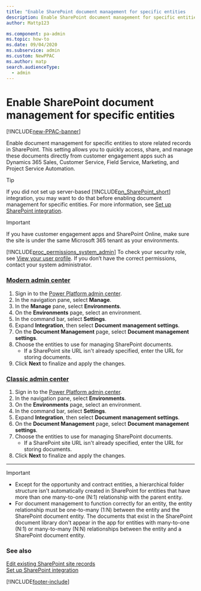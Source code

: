 ```yaml
---
title: "Enable SharePoint document management for specific entities   | MicrosoftDocs"
description: Enable SharePoint document management for specific entities
author: Mattp123

ms.component: pa-admin
ms.topic: how-to
ms.date: 09/04/2020
ms.subservice: admin
ms.custom: NewPPAC
ms.author: matp
search.audienceType: 
  - admin
---
```

# Enable SharePoint document management for specific entities

[!INCLUDE[new-PPAC-banner](~/includes/new-PPAC-banner.md)]

Enable document management for specific entities to store related records in SharePoint. This setting allows you to quickly access, share, and manage these documents directly from customer engagement apps such as Dynamics 365 Sales, Customer Service, Field Service, Marketing, and Project Service Automation.

> [!TIP]
> If you did not set up server-based [!INCLUDE[pn_SharePoint_short](../includes/pn-sharepoint-short.md)] integration, you may want to do that before enabling document management for specific entities. For more information, see [Set up SharePoint integration](set-up-sharepoint-integration.md).

> [!IMPORTANT]
> If you have customer engagement apps and SharePoint Online, make sure the site is under the same Microsoft 365 tenant as your environments.
  
[!INCLUDE[proc_permissions_system_admin](../includes/proc-permissions-system-admin.md)] To check your security role, see [View your user profile](/powerapps/user/view-your-user-profile). If you don’t have the correct permissions, contact your system administrator.

### [Modern admin center](#tab/new)
1. Sign in to the [Power Platform admin center](https://admin.powerplatform.microsoft.com/).
1. In the navigation pane, select **Manage**.
1. In the **Manage** pane, select **Environments**.
1. On the **Environments** page, select an environment.
1. In the command bar, select **Settings**. 
1. Expand **Integration**, then select **Document management settings**.
1. On the **Document Management** page, select **Document management settings**.
1. Choose the entities to use for managing SharePoint documents.
   - If a SharePoint site URL isn't already specified, enter the URL for storing documents. 
1. Click **Next** to finalize and apply the changes. 
 
### [Classic admin center](#tab/classic)
1. Sign in to the [Power Platform admin center](https://admin.powerplatform.microsoft.com/).
1. In the navigation pane, select **Environments**.
1. On the **Environments** page, select an environment.
1. In the command bar, select **Settings**.  
1. Expand **Integration**, then select **Document management settings**.
1. On the **Document Management** page, select **Document management settings**.
1. Choose the entities to use for managing SharePoint documents.
   - If a SharePoint site URL isn't already specified, enter the URL for storing documents. 
1. Click **Next** to finalize and apply the changes. 
---
 
> [!IMPORTANT]
> - Except for the opportunity and contract entities, a hierarchical folder structure isn't automatically created in SharePoint for entities that have more than one many-to-one (N:1) relationship with the parent entity.
> - For document management to function correctly for an entity, the entity relationship must be one-to-many (1:N) between the entity and the SharePoint document entity. The documents that exist in the SharePoint document library don't appear in the app for entities with many-to-one (N:1) or many-to-many (N:N) relationships between the entity and a SharePoint document entity.

  
### See also  
 [Edit existing SharePoint site records](../admin/edit-existing-sharepoint-site-records.md)   
 [Set up SharePoint integration](set-up-sharepoint-integration.md)


[!INCLUDE[footer-include](../includes/footer-banner.md)]
